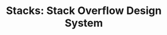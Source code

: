 ---
title: "Stacks: Stack Overflow Design System"
type: example
url: https://stackoverflow.design/
image: https://stackoverflow.design/assets/img/open-graph.jpg?1586200844075
tags: 
    - web
    - design-system
    - component-library
featured: true
---